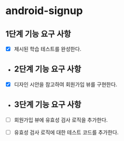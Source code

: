 # android-signup

## 1단계 기능 요구 사항

- [x] 제시된 학습 테스트를 완성한다.


- ## 2단계 기능 요구 사항

- [x] 디자인 시안을 참고하여 회원가입 뷰를 구현한다.

- ## 3단계 기능 요구 사항

- [ ] 회원가입 뷰에 유효성 검사 로직을 추가한다.
- [ ] 유효성 검사 로직에 대한 테스트 코드를 추가한다.




